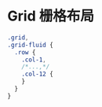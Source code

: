 # Grid 栅格布局

```scss
.grid,
.grid-fluid {
  .row {
    .col-1,
    /*...,*/
    .col-12 {
    }
  }
}
```
